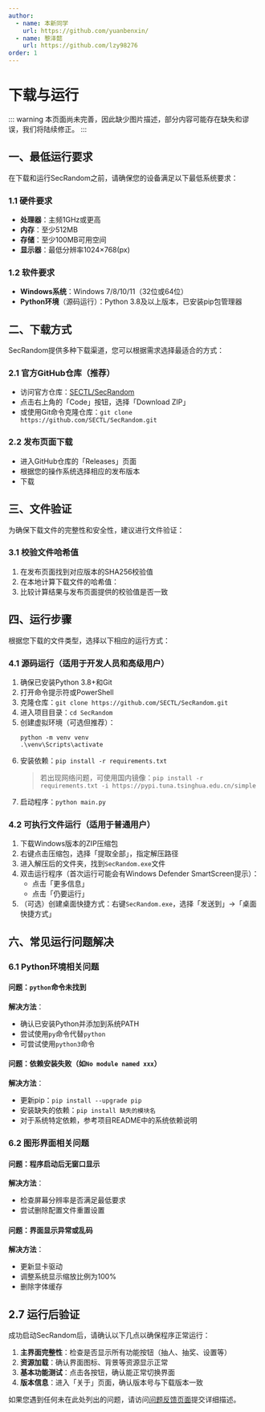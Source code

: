 ```yaml
---
author:
  - name: 本新同学
    url: https://github.com/yuanbenxin/
  - name: 黎泽懿
    url: https://github.com/lzy98276
order: 1
---
```

# 下载与运行
::: warning
本页面尚未完善，因此缺少图片描述，部分内容可能存在缺失和谬误，我们将陆续修正。
:::
## 一、最低运行要求
在下载和运行SecRandom之前，请确保您的设备满足以下最低系统要求：

### 1.1 硬件要求
- **处理器**：主频1GHz或更高
- **内存**：至少512MB
- **存储**：至少100MB可用空间
- **显示器**：最低分辨率1024×768(px)

### 1.2 软件要求
- **Windows系统**：Windows 7/8/10/11（32位或64位）
- **Python环境**（源码运行）：Python 3.8及以上版本，已安装pip包管理器

## 二、下载方式
SecRandom提供多种下载渠道，您可以根据需求选择最适合的方式：

### 2.1 官方GitHub仓库（推荐）
- 访问官方仓库：[SECTL/SecRandom](https://github.com/SECTL/SecRandom)
- 点击右上角的「Code」按钮，选择「Download ZIP」
- 或使用Git命令克隆仓库：`git clone https://github.com/SECTL/SecRandom.git`

### 2.2 发布页面下载
- 进入GitHub仓库的「Releases」页面
- 根据您的操作系统选择相应的发布版本
- 下载

## 三、文件验证
为确保下载文件的完整性和安全性，建议进行文件验证：

### 3.1 校验文件哈希值
1. 在发布页面找到对应版本的SHA256校验值
2. 在本地计算下载文件的哈希值：
3. 比较计算结果与发布页面提供的校验值是否一致

## 四、运行步骤
根据您下载的文件类型，选择以下相应的运行方式：

### 4.1 源码运行（适用于开发人员和高级用户）

1. 确保已安装Python 3.8+和Git
2. 打开命令提示符或PowerShell
3. 克隆仓库：`git clone https://github.com/SECTL/SecRandom.git`
4. 进入项目目录：`cd SecRandom`
5. 创建虚拟环境（可选但推荐）：
   ```
   python -m venv venv
   .\venv\Scripts\activate
   ```
6. 安装依赖：`pip install -r requirements.txt`
   > 若出现网络问题，可使用国内镜像：`pip install -r requirements.txt -i https://pypi.tuna.tsinghua.edu.cn/simple`
7. 启动程序：`python main.py`

### 4.2 可执行文件运行（适用于普通用户）
1. 下载Windows版本的ZIP压缩包
2. 右键点击压缩包，选择「提取全部」，指定解压路径
3. 进入解压后的文件夹，找到`SecRandom.exe`文件
4. 双击运行程序（首次运行可能会有Windows Defender SmartScreen提示）：
   - 点击「更多信息」
   - 点击「仍要运行」
5. （可选）创建桌面快捷方式：右键`SecRandom.exe`，选择「发送到」→「桌面快捷方式」

## 六、常见运行问题解决

### 6.1 Python环境相关问题
#### 问题：`python`命令未找到
**解决方法**：
- 确认已安装Python并添加到系统PATH
- 尝试使用`py`命令代替`python`
- 可尝试使用`python3`命令

#### 问题：依赖安装失败（如`No module named xxx`）
**解决方法**：
- 更新pip：`pip install --upgrade pip`
- 安装缺失的依赖：`pip install 缺失的模块名`
- 对于系统特定依赖，参考项目README中的系统依赖说明

### 6.2 图形界面相关问题
#### 问题：程序启动后无窗口显示
**解决方法**：
- 检查屏幕分辨率是否满足最低要求
- 尝试删除配置文件重置设置

#### 问题：界面显示异常或乱码
**解决方法**：
- 更新显卡驱动
- 调整系统显示缩放比例为100%
- 删除字体缓存

## 2.7 运行后验证
成功启动SecRandom后，请确认以下几点以确保程序正常运行：

1. **主界面完整性**：检查是否显示所有功能按钮（抽人、抽奖、设置等）
2. **资源加载**：确认界面图标、背景等资源显示正常
3. **基本功能测试**：点击各按钮，确认能正常切换界面
4. **版本信息**：进入「关于」页面，确认版本号与下载版本一致

如果您遇到任何未在此处列出的问题，请访问[问题反馈页面](https://github.com/SECTL/SecRandom/issues)提交详细描述。